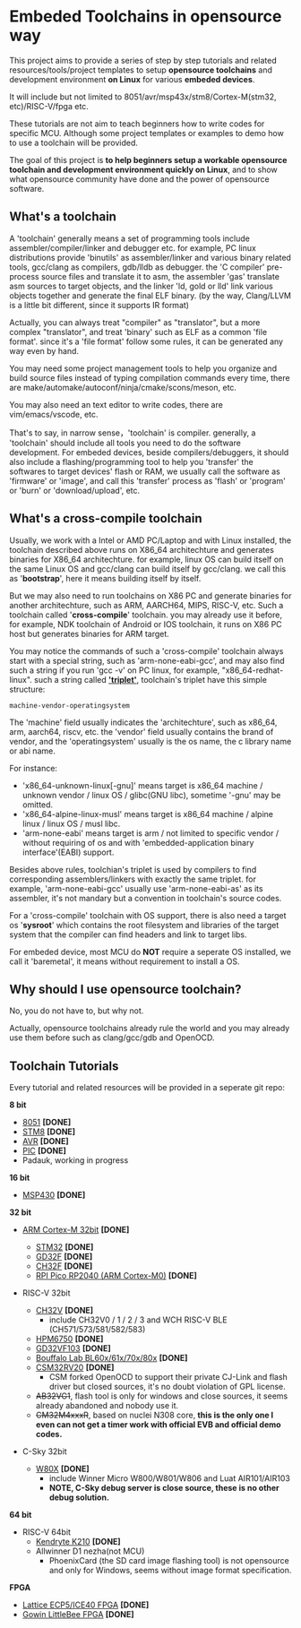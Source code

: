# Embeded Toolchains in opensource way

This project aims to provide a series of step by step tutorials and related resources/tools/project templates to setup **opensource toolchains** and development environment **on Linux** for various **embeded devices**. 

It will include but not limited to 8051/avr/msp43x/stm8/Cortex-M(stm32, etc)/RISC-V/fpga etc. 

These tutorials are not aim to teach beginners how to write codes for specific MCU. Although some project templates or examples to demo how to use a toolchain will be provided.

The goal of this project is **to help beginners setup a workable opensource toolchain and development environment quickly on Linux**, and to show what opensource community have done and the power of opensource software.

## What's a toolchain

A 'toolchain' generally means a set of programming tools include assembler/compiler/linker and debugger etc. for example, PC linux distributions provide 'binutils' as assembler/linker and various binary related tools, gcc/clang as compilers, gdb/lldb as debugger. the 'C compiler' pre-process source files and translate it to asm, the assembler 'gas' translate asm sources to target objects, and the linker 'ld, gold or lld' link various objects together and generate the final ELF binary. (by the way, Clang/LLVM is a little bit different, since it supports IR format)

Actually, you can always treat "compiler" as "translator", but a more complex "translator", and treat 'binary' such as ELF as a common 'file format'. since it's a 'file format' follow some rules, it can be generated any way even by hand.

You may need some project management tools to help you organize and build source files instead of typing compilation commands every time, there are make/automake/autoconf/ninja/cmake/scons/meson, etc.

You may also need an text editor to write codes, there are vim/emacs/vscode, etc.

That's to say, in narrow sense，'toolchain' is compiler. generally, a 'toolchain' should include all tools you need to do the software development. For embeded devices, beside compilers/debuggers, it should also include a flashing/programming tool to help you 'transfer' the softwares to target devices' flash or RAM, we usually call the software as 'firmware' or 'image', and call this 'transfer' process as 'flash' or 'program' or 'burn' or 'download/upload', etc. 

## What's a cross-compile toolchain

Usually, we work with a Intel or AMD PC/Laptop and with Linux installed, the toolchain described above runs on X86_64 architechture and generates binaries for X86_64 architechture. for example, linux OS can build itself on the same Linux OS and gcc/clang can build itself by gcc/clang. we call this as '**bootstrap**', here it means building itself by itself.

But we may also need to run toolchains on X86 PC and generate binaries for another architechture, such as ARM, AARCH64, MIPS, RISC-V, etc. Such a toolchain called '**cross-compile**' toolchain. you may already use it before, for example, NDK toolchain of Android or IOS toolchain, it runs on X86 PC host but generates binaries for ARM target.

You may notice the commands of such a 'cross-compile' toolchain always start with a special string, such as 'arm-none-eabi-gcc', and may also find such a string if you run 'gcc -v' on PC linux, for example, "x86_64-redhat-linux". such a string called **['triplet'](https://wiki.osdev.org/Target_Triplet)**, toolchain's triplet have this simple structure: 

```
machine-vendor-operatingsystem
```

The 'machine' field usually indicates the 'architechture', such as x86_64, arm, aarch64, riscv, etc. the 'vendor' field usually contains the brand of vendor, and the 'operatingsystem' usually is the os name, the c library name or abi name.

For instance:

* 'x86_64-unknown-linux[-gnu]' means target is x86_64 machine / unknown vendor / linux OS / glibc(GNU libc), sometime '-gnu' may be omitted.
* 'x86_64-alpine-linux-musl' means target is x86_64 machine / alpine linux / linux OS / musl libc.
* 'arm-none-eabi' means target is arm / not limited to specific vendor / without requiring of os and with 'embedded-application binary interface'(EABI) support.

Besides above rules, toolchian's triplet is used by compilers to find corresponding assemblers/linkers with exactly the same triplet. for example, 'arm-none-eabi-gcc' usually use 'arm-none-eabi-as' as its assembler, it's not mandary but a convention in toolchain's source codes.

For a 'cross-compile' toolchain with OS support, there is also need a target os '**sysroot**' which contains the root filesystem and libraries of the target system that the compiler can find headers and link to target libs.

For embeded device, most MCU do **NOT** require a seperate OS installed, we call it 'baremetal', it means without requirement to install a OS.

## Why should I use opensource toolchain?

No, you do not have to, but why not.

Actually, opensource toolchains already rule the world and you may already use them before such as clang/gcc/gdb and OpenOCD.

## Toolchain Tutorials

Every tutorial and related resources will be provided in a seperate git repo:

**8 bit**
- [8051](https://github.com/cjacker/opensource-toolchain-8051) **[DONE]**
- [STM8](https://github.com/cjacker/opensource-toolchain-stm8) **[DONE]**
- [AVR](https://github.com/cjacker/opensource-toolchain-avr) **[DONE]**
- [PIC](https://github.com/cjacker/opensource-toolchain-pic) **[DONE]**
- Padauk, working in progress

**16 bit**
- [MSP430](https://github.com/cjacker/opensource-toolchain-msp430) **[DONE]**

**32 bit**
- [ARM Cortex-M 32bit](https://github.com/cjacker/opensource-toolchain-stm32) **[DONE]**
  + [STM32](https://github.com/cjacker/opensource-toolchain-stm32) **[DONE]**
  + [GD32F](https://github.com/cjacker/opensource-toolchain-stm32) **[DONE]**
  + [CH32F](https://github.com/cjacker/opensource-toolchain-stm32) **[DONE]**
  + [RPI Pico RP2040 (ARM Cortex-M0)](https://github.com/cjacker/opensource-toolchain-rp2040) **[DONE]**
 
- RISC-V 32bit
  + [CH32V](https://github.com/cjacker/opensource-toolchain-ch32v) **[DONE]** 
    - include CH32V0 / 1 / 2 / 3 and WCH RISC-V BLE (CH571/573/581/582/583)
  + [HPM6750](https://github.com/cjacker/opensource-toolchain-hpm6750) **[DONE]**
  + [GD32VF103](https://github.com/cjacker/opensource-toolchain-gd32vf103) **[DONE]**
  + [Bouffalo Lab BL60x/61x/70x/80x](https://github.com/cjacker/opensource-toolchain-bouffalo-lab) **[DONE]**
  + [CSM32RV20](http://github.com/cjacker/opensource-toolchain-csm32rv20) **[DONE]**
    - CSM forked OpenOCD to support their private CJ-Link and flash driver but closed sources, it's no doubt violation of GPL license.
  + ~~AB32VG1~~, flash tool is only for windows and close sources, it seems already abandoned and nobody use it.
  + ~~CM32M4xxxR~~, based on nuclei N308 core, **this is the only one I even can not get a timer work with official EVB and official demo codes.**
  
- C-Sky 32bit
  + [W80X](https://github.com/cjacker/opensource-toolchain-w80x) **[DONE]**
    - include Winner Micro W800/W801/W806 and Luat AIR101/AIR103
    - **NOTE, C-Sky debug server is close source, these is no other debug solution.**

**64 bit**
- RISC-V 64bit
  + [Kendryte K210](https://github.com/cjacker/opensource-toolchain-kendryte) **[DONE]**
  + Allwinner D1 nezha(not MCU)
    - PhoenixCard (the SD card image flashing tool) is not opensource and only for Windows, seems without image format specification.

**FPGA**
- [Lattice ECP5/ICE40 FPGA](https://github.com/cjacker/opensource-toolchain-fpga) **[DONE]**
- [Gowin LittleBee FPGA](https://github.com/cjacker/opensource-toolchain-fpga) **[DONE]**

